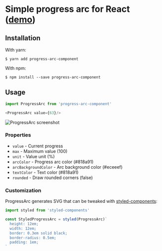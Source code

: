 # Simple progress arc for React ([demo](http://szastupov.github.io/progress-arc-component))

## Installation

With yarn:

    $ yarn add progress-arc-component

With npm:

    $ npm install --save progress-arc-component

## Usage

```javascript
import ProgressArc from 'progress-arc-component'

<ProgressArc value={63}/>
```

![ProgressArc screenshot](http://i.imgur.com/vgxgdi9.png)

### Properties

- `value` - Current progress
- `max` - Maximum value (100)
- `unit` - Value unit (%)
- `arcColor` - Progress arc color (#818a91)
- `arcBackgroundColor` - Arc background color (#eceeef)
- `textColor` - Text color (#818a91)
- `rounded` - Draw rounded corners (false)

### Customization

ProgressArc generates SVG that can be tweaked with [styled-components][1]:

```javascript
import styled from 'styled-components'

const StyledProgressArc = styled(ProgressArc)`
  height: 12em;
  width: 12em;
  border: 0.3em solid black;
  border-radius: 0.5em;
  padding: 1em;
`
```

[1]: https://github.com/styled-components/styled-components
